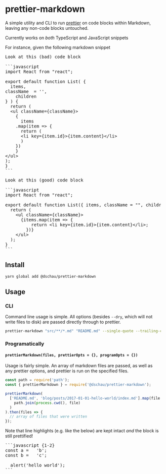 # prettier-markdown

A simple utility and CLI to run [prettier][prettier] on code blocks within Markdown, leaving any non-code blocks untouched.

Currently works on _both_ TypeScript and JavaScript snippets

For instance, given the following markdown snippet

<pre lang="markdown">
Look at this (bad) code block

```javascript
import React from "react";

export default function List( {
  items,
className  = '',
    children
} ) {
  return (
  &lt;ul className={className}&gt;
    {
      items
    .map(item =&gt; {
      return (
      &lt;li key={item.id}&gt;{item.content}&lt;/li&gt;
      )
    })
    }
&lt;/ul&gt;
);
}
```
</pre>

<pre lang="markdown">
Look at this (good) code block

```javascript
import React from "react";

export default function List({ items, className = "", children }) {
  return (
    &lt;ul className={className}&gt;
      {items.map(item =&gt; {
          return &lt;li key={item.id}&gt;{item.content}&lt;/li&gt;;
        })}
    &lt;/ul&gt;
  );
}
```
</pre>

## Install

```bash
yarn global add @dschau/prettier-markdown
```

## Usage

### CLI

Command line usage is simple. All options (besides `--dry`, which will not write files to disk) are passed directly through to prettier. 

```bash
prettier-markdown "src/**/*.md" "README.md" --single-quote --trailing-comma es5
```

### Programatically

#### `prettierMarkdown(files, prettierOpts = {}, programOpts = {})`

Usage is fairly simple. An array of markdown files are passed, as well as any prettier options, and prettier is run on the specified files.

```javascript
const path = require('path');
const { prettierMarkdown } = require('@dschau/prettier-markdown');

prettierMarkdown(
  ['README.md', 'blog/posts/2017-01-01-hello-world/index.md'].map(file =>
    path.join(process.cwd(), file)
  )
).then(files => {
  // array of files that were written
});

```

Note that line highlights (e.g. like the below) are kept intact _and_ the block is still prettified!

<pre lang="markdown">
```javascript {1-2}
const a =   'b';
const b =   'c';

  alert('hello world');
```
</pre>

[prettier]: https://github.com/prettier/prettier
